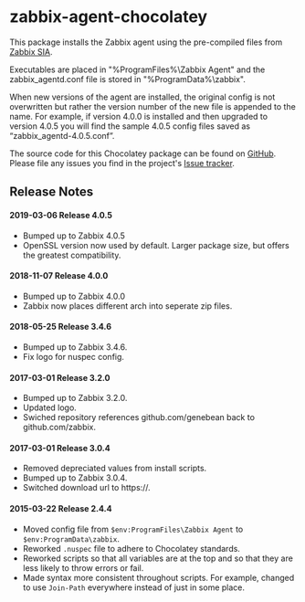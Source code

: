﻿# zabbix-agent-chocolatey
This package installs the Zabbix agent using the pre-compiled files from [Zabbix SIA](https://www.zabbix.com/).

Executables are placed in "%ProgramFiles%\Zabbix Agent" and the zabbix_agentd.conf file is stored in "%ProgramData%\zabbix".

When new versions of the agent are installed, the original config is not overwritten but rather the version number of the new file is appended to the name. For example, if version 4.0.0 is installed and then upgraded to version 4.0.5 you will find the sample 4.0.5 config files saved as “zabbix_agentd-4.0.5.conf”.

The source code for this Chocolatey package can be found on [GitHub](https://github.com/zabbix/zabbix-agent-chocolatey). Please file any issues you find in the project's [Issue tracker](https://github.com/zabbix/zabbix-agent-chocolatey/issues).


## Release Notes


#### 2019-03-06 Release 4.0.5
* Bumped up to Zabbix 4.0.5
* OpenSSL version now used by default. Larger package size, but offers the greatest compatibility.

#### 2018-11-07 Release 4.0.0
* Bumped up to Zabbix 4.0.0
* Zabbix now places different arch into seperate zip files.

#### 2018-05-25 Release 3.4.6
* Bumped up to Zabbix 3.4.6.
* Fix logo for nuspec config.

#### 2017-03-01 Release 3.2.0
* Bumped up to Zabbix 3.2.0.
* Updated logo.
* Swiched repository references github.com/genebean back to github.com/zabbix.

#### 2017-03-01 Release 3.0.4
* Removed depreciated values from install scripts.
* Bumped up to Zabbix 3.0.4.
* Switched download url to https://.

#### 2015-03-22 Release 2.4.4
* Moved config file from `$env:ProgramFiles\Zabbix Agent` to `$env:ProgramData\zabbix`.
* Reworked `.nuspec` file to adhere to Chocolatey standards.
* Reworked scripts so that all variables are at the top and so that they are less likely to throw
  errors or fail.
* Made syntax more consistent throughout scripts. For example, changed to use `Join-Path` everywhere
  instead of just in some place.
